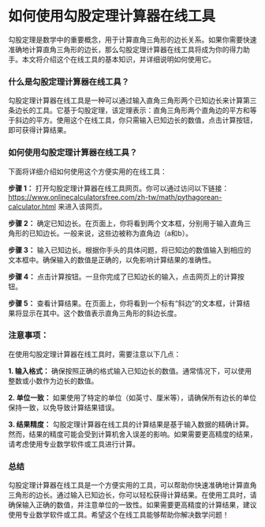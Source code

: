 如何使用勾股定理计算器在线工具
===============

勾股定理是数学中的重要概念，用于计算直角三角形的边长关系。如果你需要快速准确地计算直角三角形的边长，那么勾股定理计算器在线工具将成为你的得力助手。本文将介绍这个在线工具的基本知识，并详细说明如何使用它。

### 什么是勾股定理计算器在线工具？

勾股定理计算器在线工具是一种可以通过输入直角三角形两个已知边长来计算第三条边长的工具。它基于勾股定理，该定理表示：直角三角形两个直角边的平方和等于斜边的平方。使用这个在线工具，你只需输入已知边长的数值，点击计算按钮，即可获得计算结果。

### 如何使用勾股定理计算器在线工具？

下面将详细介绍如何使用这个方便实用的在线工具：

**步骤 1：** 打开勾股定理计算器在线工具网页。你可以通过访问以下链接：<https://www.onlinecalculatorsfree.com/zh-tw/math/pythagorean-calculator.html> 来进入该网页。

**步骤 2：** 确定已知边长。在页面上，你将看到两个文本框，分别用于输入直角三角形的已知边长。一般来说，这些边被称为直角边（a和b）。

**步骤 3：** 输入已知边长。根据你手头的具体问题，将已知边的数值输入到相应的文本框中。确保输入的数值是正确的，以免影响计算结果的准确性。

**步骤 4：** 点击计算按钮。一旦你完成了已知边长的输入，点击网页上的计算按钮。

**步骤 5：** 查看计算结果。在页面上，你将看到一个标有“斜边”的文本框，计算结果将显示在其中。这个数值表示直角三角形的斜边长度。

### 注意事项：

在使用勾股定理计算器在线工具时，需要注意以下几点：

**1. 输入格式：** 确保按照正确的格式输入已知边长的数值。通常情况下，可以使用整数或小数作为边长的数值。

**2. 单位一致：** 如果使用了特定的单位（如英寸、厘米等），请确保所有边长的单位保持一致，以免导致计算结果错误。

**3. 结果精度：** 勾股定理计算器在线工具的计算结果是基于输入数据的精确计算。然而，结果的精度可能会受到计算机舍入误差的影响。如果需要更高精度的结果，请考虑使用专业数学软件或工具进行计算。

### 总结

勾股定理计算器在线工具是一个方便实用的工具，可以帮助你快速准确地计算直角三角形的边长。通过输入已知边长，你可以轻松获得计算结果。在使用工具时，请确保输入正确的数值，并注意单位的一致性。如果需要更高精度的计算结果，建议使用专业数学软件或工具。希望这个在线工具能够帮助你解决数学问题！